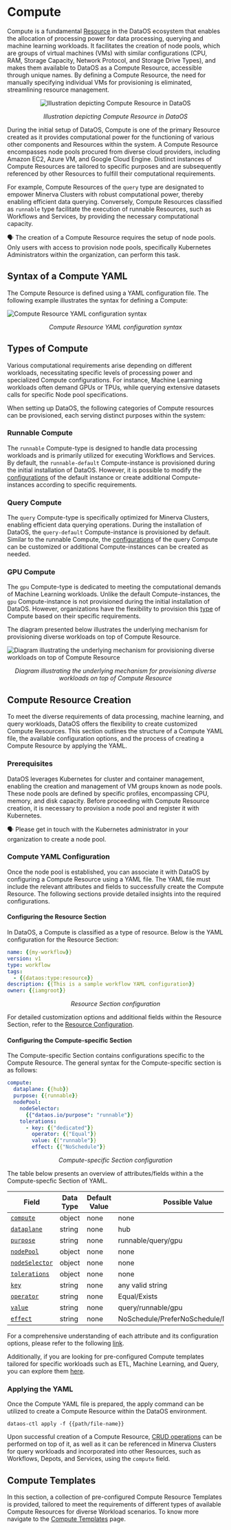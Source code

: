 # Compute

Compute is a fundamental [Resource](../resources.md) in the DataOS ecosystem that enables the allocation of processing power for data processing, querying and machine learning workloads. It facilitates the creation of node pools, which are groups of virtual machines (VMs) with similar configurations (CPU, RAM, Storage Capacity, Network Protocol, and Storage Drive Types), and makes them available to DataOS as a Compute Resource, accessible through unique names. By defining a Compute Resource, the need for manually specifying individual VMs for provisioning is eliminated, streamlining resource management. 

<center>

![Illustration depicting Compute Resource in DataOS](./compute/compute.png)

</center>

<center>
<i>Illustration depicting Compute Resource in DataOS</i></center>

During the initial setup of DataOS, Compute is one of the primary Resource created as it provides computational power for the functioning of various other components and Resources within the system. A Compute Resource encompasses node pools procured from diverse cloud providers, including Amazon EC2, Azure VM, and Google Cloud Engine. Distinct instances of Compute Resources are tailored to specific purposes and are subsequently referenced by other Resources to fulfill their computational requirements.

For example, Compute Resources of the `query` type are designated to empower Minerva Clusters with robust computational power, thereby enabling efficient data querying. Conversely, Compute Resources classified as `runnable` type facilitate the execution of runnable Resources, such as Workflows and Services, by providing the necessary computational capacity.

<aside class="callout">

🗣️  The creation of a Compute Resource requires the setup of node pools. Only users with access to provision node pools, specifically Kubernetes Administrators within the organization, can perform this task.
</aside>

## Syntax of a Compute YAML

The Compute Resource is defined using a YAML configuration file. The following example illustrates the syntax for defining a Compute:

![Compute Resource YAML configuration syntax](./compute/compute_yaml.png)

<center><i>Compute Resource YAML configuration syntax</i></center>

## Types of Compute

Various computational requirements arise depending on different workloads, necessitating specific levels of processing power and specialized Compute configurations. For instance, Machine Learning workloads often demand GPUs or TPUs, while querying extensive datasets calls for specific Node pool specifications.

When setting up DataOS, the following categories of Compute resources can be provisioned, each serving distinct purposes within the system:

### **Runnable Compute**

The `runnable` Compute-type is designed to handle data processing workloads and is primarily utilized for executing Workflows and Services. By default, the `runnable-default` Compute-instance is provisioned during the initial installation of DataOS. However, it is possible to modify the [configurations](./compute/compute_templates.md#runnable-compute) of the default instance or create additional Compute-instances according to specific requirements.

### **Query Compute**

The `query` Compute-type is specifically optimized for Minerva Clusters, enabling efficient data querying operations. During the installation of DataOS, the `query-default` Compute-instance is provisioned by default. Similar to the runnable Compute, the [configurations](./compute/compute_templates.md#query-compute) of the query Compute can be customized or additional Compute-instances can be created as needed.

### **GPU Compute**

The `gpu` Compute-type is dedicated to meeting the computational demands of Machine Learning workloads. Unlike the default Compute-instances, the `gpu` Compute-instance is not provisioned during the initial installation of DataOS. However, organizations have the flexibility to provision this [type](./compute/compute_templates.md#gpu-compute) of Compute based on their specific requirements. 

The diagram presented below illustrates the underlying mechanism for provisioning diverse workloads on top of Compute Resource.

![Diagram illustrating the underlying mechanism for provisioning diverse workloads on top of Compute Resource](./compute/compute_underlying_mechanism.png)

<center>

<i>Diagram illustrating the underlying mechanism for provisioning diverse workloads on top of Compute Resource</i>

</center>

## Compute Resource Creation

To meet the diverse requirements of data processing, machine learning, and query workloads, DataOS offers the flexibility to create customized Compute Resources. This section outlines the structure of a Compute YAML file, the available configuration options, and the process of creating a Compute Resource by applying the YAML.

### **Prerequisites**

DataOS leverages Kubernetes for cluster and container management, enabling the creation and management of VM groups known as node pools. These node pools are defined by specific profiles, encompassing CPU, memory, and disk capacity. Before proceeding with Compute Resource creation, it is necessary to provision a node pool and register it with Kubernetes.

<aside class="callout">
🗣️ Please get in touch with the Kubernetes administrator in your organization to create a node pool.

</aside>

### **Compute YAML Configuration**
Once the node pool is established, you can associate it with DataOS by configuring a Compute Resource using a YAML file. The YAML file must include the relevant attributes and fields to successfully create the Compute Resource. The following sections provide detailed insights into the required configurations.

#### **Configuring the Resource Section**

In DataOS, a Compute is classified as a type of resource. Below is the YAML configuration for the Resource Section:
```yaml
name: {{my-workflow}}
version: v1 
type: workflow 
tags: 
  - {{dataos:type:resource}}
description: {{This is a sample workflow YAML configuration}}
owner: {{iamgroot}}
```
<center><i>Resource Section configuration</i></center>

For detailed customization options and additional fields within the Resource Section, refer to the [Resource Configuration](../resources.md#configuration-of-resources).

#### **Configuring the Compute-specific Section**

The Compute-specific Section contains configurations specific to the Compute Resource. The general syntax for the Compute-specific section is as follows:

```yaml
compute:
  dataplane: {{hub}}
  purpose: {{runnable}}
  nodePool:
    nodeSelector:
      {{"dataos.io/purpose": "runnable"}}
    tolerations:
      - key: {{"dedicated"}}
        operator: {{"Equal"}}
        value: {{"runnable"}}
        effect: {{"NoSchedule"}}
```
<center><i>Compute-specific Section configuration</i></center>


The table below presents an overview of attributes/fields within a the Compute-specfic Section of YAML.

<center>

| Field | Data Type | Default Value | Possible Value | Requirement |
| --- | --- | --- | --- | --- |
| [`compute`](./compute/compute_specific_section_grammar.md#compute) | object | none | none | mandatory |
| [`dataplane`](./compute/compute_specific_section_grammar.md#dataplane) | string | none | hub | mandatory |
| [`purpose`](./compute/compute_specific_section_grammar.md#purpose) | string | none | runnable/query/gpu | mandatory |
| [`nodePool`](./compute/compute_specific_section_grammar.md#nodepool) | object | none | none | mandatory  |
| [`nodeSelector`](./compute/compute_specific_section_grammar.md#nodeselector) | object | none | none | mandatory |
| [`tolerations`](./compute/compute_specific_section_grammar.md#tolerations) | object | none | none | mandatory |
| [`key`](./compute/compute_specific_section_grammar.md#key) | string | none | any valid string | mandatory |
| [`operator`](./compute/compute_specific_section_grammar.md#operator) | string | none | Equal/Exists | mandatory  |
| [`value`](./compute/compute_specific_section_grammar.md#value) | string | none | query/runnable/gpu | mandatory |
| [`effect`](./compute/compute_specific_section_grammar.md#effect) | string | none | NoSchedule/PreferNoSchedule/NoExecute | mandatory |

</center>

For a comprehensive understanding of each attribute and its configuration options, please refer to the following [link](./compute/compute_specific_section_grammar.md). 

Additionally, if you are looking for pre-configured Compute templates tailored for specific workloads such as ETL, Machine Learning, and Query, you can explore them [here](./compute/compute_templates.md). 

### **Applying the YAML**

Once the Compute YAML file is prepared, the apply command can be utilized to create a Compute Resource within the DataOS environment.

```shell
dataos-ctl apply -f {{path/file-name}}
```

Upon successful creation of a Compute Resource, [CRUD operations](../resources.md#crud-operations-on-dataos-resources) can be performed on top of it, as well as it can be referenced in Minerva Clusters for query workloads and incorporated into other Resources, such as Workflows, Depots, and Services, using the `compute` field.


## Compute Templates

In this section, a collection of pre-configured Compute Resource Templates is provided, tailored to meet the requirements of different types of available Compute Resources for diverse Workload scenarios. To know more navigate to the [Compute Templates](./compute/compute_templates.md) page.
